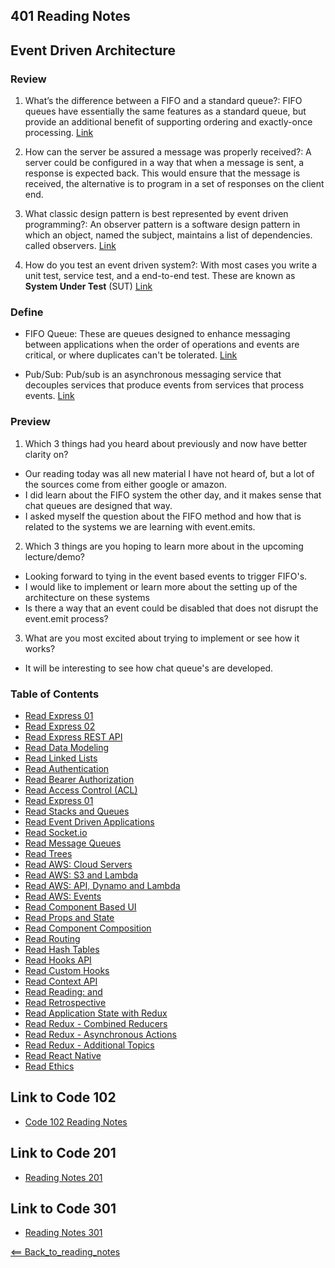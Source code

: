 ## 401 Reading Notes

## Event Driven Architecture

### Review
1. What’s the difference between a FIFO and a standard queue?: FIFO queues have essentially the same features as a standard queue, but provide an additional benefit of supporting ordering and exactly-once processing. [Link](https://aws.amazon.com/about-aws/whats-new/2016/11/amazon-sqs-introduces-fifo-queues-with-exactly-once-processing-and-lower-prices-for-standard-queues/#:~:text=FIFO%20queues%20have%20essentially%20the,being%20received%20by%20message%20consumers.)

2. How can the server be assured a message was properly received?: A server could be configured in a way that when a message is sent, a response is expected back. This would ensure that the message is received, the alternative is to program in a set of responses on the client end. 

3. What classic design pattern is best represented by event driven programming?: An observer pattern is a software design pattern in which an object, named the subject, maintains a list of dependencies. called observers. [Link](https://en.wikipedia.org/wiki/Observer_pattern)

4. How do you test an event driven system?: With most cases you write a unit test, service test, and a end-to-end test. These are known as **System Under Test** (SUT) [Link](https://medium.com/dan-on-coding/testing-event-driven-systems-63c6b0c57517)

### Define
- FIFO Queue: These are queues designed to enhance messaging between applications when the order of operations and events are critical, or where duplicates can't be tolerated. [Link](https://docs.aws.amazon.com/AWSSimpleQueueService/latest/SQSDeveloperGuide/FIFO-queues.html)

- Pub/Sub: Pub/sub is an asynchronous messaging service that decouples services that produce events from services that process events. [Link](https://cloud.google.com/pubsub/docs/overview)

### Preview 
1. Which 3 things had you heard about previously and now have better clarity on?
- Our reading today was all new material I have not heard of, but a lot of the sources come from either google or amazon. 
- I did learn about the FIFO system the other day, and it makes sense that chat queues are designed that way. 
- I asked myself the question about the FIFO method and how that is related to the systems we are learning with event.emits. 

2. Which 3 things are you hoping to learn more about in the upcoming lecture/demo?
- Looking forward to tying in the event based events to trigger FIFO's.
- I would like to implement or learn more about the setting up of the architecture on these systems
- Is there a way that an event could be disabled that does not disrupt the event.emit process?

3. What are you most excited about trying to implement or see how it works?
- It will be interesting to see how chat queue's are developed. 

### Table of Contents
- [Read Express 01](01_Reading.md)
- [Read Express 02](02_Reading.md)
- [Read Express REST API](03_Reading.md)
- [Read Data Modeling](04_Reading.md)
- [Read Linked Lists](05_Reading.md)
- [Read Authentication](06_Reading.md)
- [Read Bearer Authorization](07_Reading.md)
- [Read Access Control (ACL)](08_Reading.md)
- [Read Express 01](09_Reading.md)
- [Read Stacks and Queues](10_Reading.md)
- [Read Event Driven Applications](11_Reading.md)
- [Read Socket.io](12_Reading.md)
- [Read Message Queues](13_Reading.md)
- [Read Trees](15_Reading.md)
- [Read AWS: Cloud Servers](16_Reading.md)
- [Read AWS: S3 and Lambda](17_Reading.md)
- [Read AWS: API, Dynamo and Lambda](18_Reading.md)
- [Read AWS: Events](19_Reading.md)
- [Read Component Based UI](26_Reading.md)
- [Read Props and State](27_Reading.md)
- [Read Component Composition](28_Reading.md)
- [Read Routing](29_Reading.md)
- [Read Hash Tables](30_Reading.md)
- [Read Hooks API](31_Reading.md)
- [Read Custom Hooks](32_Reading.md)
- [Read Context API](33_Reading.md)
- [Read Reading: <Login /> and <Auth />](34_Reading.md)
- [Read Retrospective](35_Reading.md)
- [Read Application State with Redux](36_Reading.md)
- [Read Redux - Combined Reducers](37_Reading.md)
- [Read Redux - Asynchronous Actions](38_Reading.md)
- [Read Redux - Additional Topics](39_Reading.md)
- [Read React Native](41_Reading.md)
- [Read Ethics](42_Reading.md)

## Link to Code 102
- [Code 102 Reading Notes](https://jtaisey389.github.io/reading-notes/)

## Link to Code 201
- [Reading Notes 201](https://jtaisey389.github.io/reading-notes201.md/)

## Link to Code 301
- [Reading Notes 301](jtaisey389.github.io/reading-notes301.md/)

[<== Back_to_reading_notes](jtaisey389.github.io/401_readingnotes.md/)
